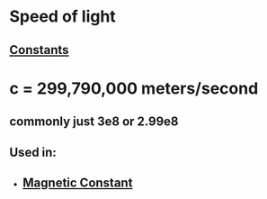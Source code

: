 # Speed of light 
## [Constants](./../constants/)

# c = 299,790,000 meters/second
## commonly just 3e8 or 2.99e8

## Used in:
- ## [Magnetic Constant](./../magnetic-constant/)
